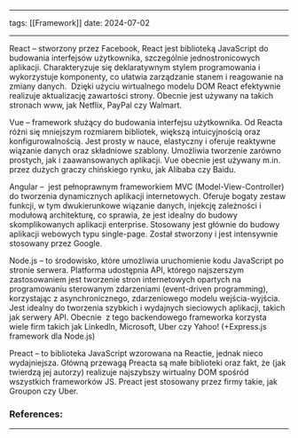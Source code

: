 
--- 
tags: [[Framework]]
date: 2024-07-02

---
React – stworzony przez Facebook, React jest biblioteką JavaScript do budowania interfejsów użytkownika, szczególnie jednostronicowych aplikacji. Charakteryzuje się deklaratywnym stylem programowania i wykorzystuje komponenty, co ułatwia zarządzanie stanem i reagowanie na zmiany danych.  Dzięki użyciu wirtualnego modelu DOM React efektywnie realizuje aktualizację zawartości strony. Obecnie jest używany na takich stronach www, jak Netflix, PayPal czy Walmart.

Vue – framework służący do budowania interfejsu użytkownika. Od Reacta różni się mniejszym rozmiarem bibliotek, większą intuicyjnością oraz konfigurowalnością. Jest prosty w nauce, elastyczny i oferuje reaktywne wiązanie danych oraz składniowe szablony. Umożliwia tworzenie zarówno prostych, jak i zaawansowanych aplikacji. Vue obecnie jest używany m.in. przez dużych graczy chińskiego rynku, jak Alibaba czy Baidu.


Angular –  jest pełnoprawnym frameworkiem MVC (Model-View-Controller) do tworzenia dynamicznych aplikacji internetowych. Oferuje bogaty zestaw funkcji, w tym dwukierunkowe wiązanie danych, injekcję zależności i modułową architekturę, co sprawia, że jest idealny do budowy skomplikowanych aplikacji enterprise. Stosowany jest głównie do budowy aplikacji webowych typu single-page. Został stworzony i jest intensywnie stosowany przez Google.


Node.js – to środowisko, które umożliwia uruchomienie kodu JavaScript po stronie serwera. Platforma udostępnia API, którego najszerszym zastosowaniem jest tworzenie stron internetowych opartych na programowaniu sterowanym zdarzeniami (event-driven programming), korzystając z asynchronicznego, zdarzeniowego modelu wejścia-wyjścia. Jest idealny do tworzenia szybkich i wydajnych sieciowych aplikacji, takich jak serwery API. Obecnie  z tego backendowego frameworka korzysta  wiele firm takich jak Linkedln, Microsoft, Uber czy Yahoo! (+Express.js framework dla Node.js)


Preact – to biblioteka JavaScript wzorowana na Reactie, jednak nieco wydajniejsza. Główną przewagą Preacta są małe biblioteki oraz fakt, że (jak twierdzą jej autorzy) realizuje najszybszy wirtualny DOM spośród wszystkich frameworków JS. Preact jest stosowany przez firmy takie, jak Groupon czy Uber.

### References:


---



